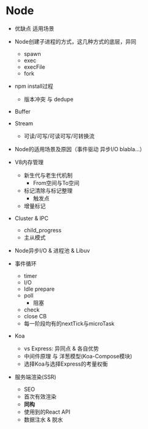 # Node

- 优缺点 适用场景

- Node创建子进程的方式，这几种方式的底层，异同
  - spawn
  - exec
  - execFile
  - fork
  
- npm install过程

  - 版本冲突 与 dedupe
  
- Buffer

- Stream
  
  - 可读/可写/可读可写/可转换流
  
- Node的适用场景及原因（事件驱动 异步I/O blabla...）

- V8内存管理

  - 新生代与老生代机制
    - From空间与To空间
  - 标记清除与标记整理
    - 触发点
  - 增量标记
  
- Cluster & IPC

  - child_progress
  - 主从模式
  
- Node异步I/O & 进程池 & Libuv

- 事件循环

  - timer
  - I/O
  - Idle prepare
  - poll
    - 阻塞
  - check
  - close CB
  - 每一阶段均有的nextTick与microTask
  
- Koa

  - vs Express: 异同点 & 各自优势
  - 中间件原理 与 洋葱模型(Koa-Compose模块)
  - 选择Koa与选择Express的考量权衡

- 服务端渲染(SSR)
  
  - SEO
  - 首次有效渲染
  - **同构**
  - 使用到的React API
  - 数据注水 & 脱水
